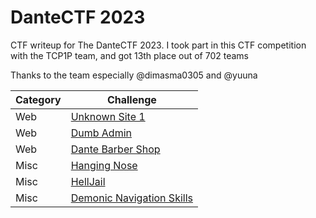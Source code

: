 # DanteCTF 2023
CTF writeup for The DanteCTF 2023. I took part in this CTF competition with the TCP1P team, and got 13th place out of 702 teams

Thanks to the team especially @dimasma0305 and @yuuna

| Category | Challenge |
| --- | --- |
| Web | [Unknown Site 1](/DanteCTF%202023/Unknown%20Site%201/)
| Web | [Dumb Admin](/DanteCTF%202023/Dumb%20Admin/)
| Web | [Dante Barber Shop](/DanteCTF%202023/Dante%20Barber%20Shop/)
| Misc | [Hanging Nose](/DanteCTF%202023/Hanging%20Nose/)
| Misc | [HellJail](/DanteCTF%202023/HellJail/)
| Misc | [Demonic Navigation Skills](/DanteCTF%202023/Demonic%20Navigation%20Skills/)